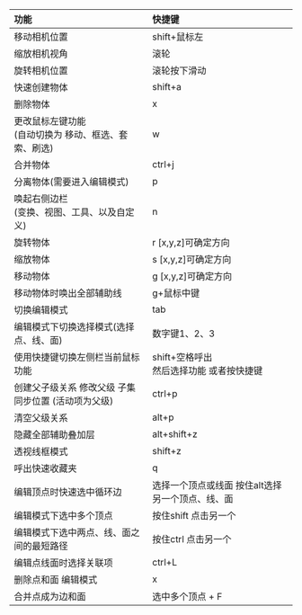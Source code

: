 







| 功能                                                      | 快捷键                                           |
| :-------------------------------------------------------- | :----------------------------------------------- |
| 移动相机位置                                              | shift+鼠标左                                     |
| 缩放相机视角                                              | 滚轮                                             |
| 旋转相机位置                                              | 滚轮按下滑动                                     |
| 快速创建物体                                              | shift+a                                          |
| 删除物体                                                  | x                                                |
| 更改鼠标左键功能<br />(自动切换为 移动、框选、套索、刷选) | w                                                |
| 合并物体                                                  | ctrl+j                                           |
| 分离物体(需要进入编辑模式)                                | p                                                |
| 唤起右侧边栏 <br /> (变换、视图、工具、以及自定义)        | n                                                |
| 旋转物体                                                  | r [x,y,z]可确定方向                              |
| 缩放物体                                                  | s [x,y,z]可确定方向                              |
| 移动物体                                                  | g [x,y,z]可确定方向                              |
| 移动物体时唤出全部辅助线                                  | g+鼠标中键                                       |
| 切换编辑模式                                              | tab                                              |
| 编辑模式下切换选择模式(选择点、线、面)                    | 数字键1、2、3                                    |
| 使用快捷键切换左侧栏当前鼠标功能                          | shift+空格呼出 <br />然后选择功能 或者按快捷键   |
| 创建父子级关系 修改父级 子集同步位置 (活动项为父级)       | ctrl+p                                           |
| 清空父级关系                                              | alt+p                                            |
| 隐藏全部辅助叠加层                                        | alt+shift+z                                      |
| 透视线框模式                                              | shift+z                                          |
| 呼出快速收藏夹                                            | q                                                |
| 编辑顶点时快速选中循环边                                  | 选择一个顶点或线面 按住alt选择另一个顶点、线、面 |
| 编辑模式下选中多个顶点                                    | 按住shift 点击另一个                             |
| 编辑模式下选中两点、线、面之间的最短路径                  | 按住ctrl 点击另一个                              |
| 编辑点线面时选择关联项                                    | ctrl+L                                           |
| 删除点和面 编辑模式                                       | x                                                |
| 合并点成为边和面                                          | 选中多个顶点 + F                                 |



